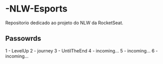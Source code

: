 # -NLW-Esports
Repositorio dedicado ao projeto do NLW da RocketSeat.


## Passowrds

1 - LevelUp
2 - journey
3 - UntilTheEnd
4 - incoming...
5 - incoming...
6 - incoming...